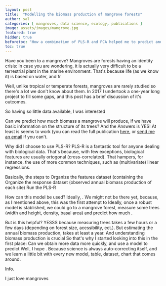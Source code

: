 ```yaml
---
layout: post
title:  "Modelling the biomass production of mangrove forests"
author: sal
categories: [ mangroves, data science, ecology, publications ]
image: assets/images/mangrove.jpg
featured: true
hidden: true
beforetoc: "How a combination of PLS-R and PCA helped me to predict and visualize how biomass production may change depending on the vegetation features"
toc: true
---
```


Have you been to a mangrove? 
Mangroves are forests having an identity crisis: 
In case you are wondering, it is actually very difficult to be a terrestrial plant in the marine environment. That's because life (as we know it) is based on water, and fr

Well, unlike tropical or temperate forests, mangroves are rarely studied so there's a lot we don't know about them. 
In 2017 I undertook a one-year long project to fill some gaps, and this post has a brief discussion of it's outcomes.

So having so little data available, I was interested 

Can we predict how much biomass a mangrove will produce, if we have basic information on the structure of its trees?
And the Answers is YES! At least is seems to work (you can read the full publication <a href="https://www.sciencedirect.com/science/article/pii/S0272771418304426?dgcid=author">here</a>, or <a href=""> send me an email</a> if you can't.

Why did I choose to use PLS-R? PLS-R is a fantastic tool for anyone dealing with biological data. That's because, with few exceptions, biological features are usually ortogonal (cross-correlated). That hampers, for instance, the use of more common techniques, such as (multivariate) linear regressions. 

Basically, the steps to 
Organize the features dataset (containing the 
Organize the response dataset (observed annual biomass production of each site)
Run the PLS-R 

How can this model be used? Ideally, . We might not be there yet, because, as I mentioned above, this was the first attempt to Ideally, once a robust model is stablished, we could go to a mangrove forest, measure some trees (width and height, density, basal area) and predict how much . 

But is this helpful? YESSS because measuring trees takes a few hours or a few days (depending on forest size, acessibility, ect.). But estimating the annual biomass production, takes at least a year. And understanding biomass production is crucial  So that's why I started looking into this in the first place: Can we obtain more data more quickly, and use a model to predict Well, I hope . Because science is always auto-correcting itself, and we learn a little bit with every new model, table, dataset, chart that comes around.


Info.


 <span class="spoiler">I just love mangroves</span>


